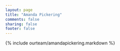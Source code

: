 ```yaml
---
layout: page
title: "Amanda Pickering"
comments: false
sharing: false
footer: false
---
```

{% include ourteam/amandapickering.markdown %}
